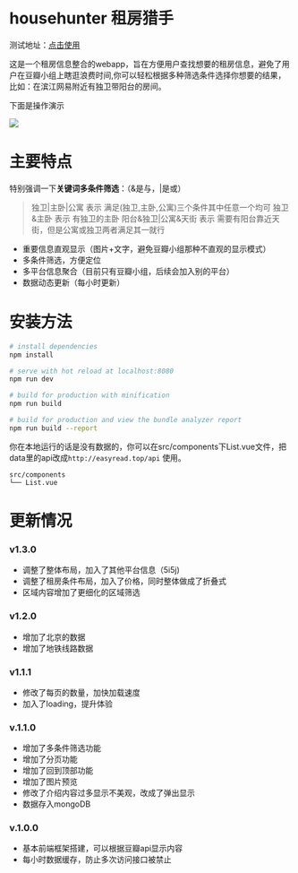 # househunter 租房猎手

测试地址：[点击使用](http://easyread.top)

这是一个租房信息整合的webapp，旨在方便用户查找想要的租房信息，避免了用户在豆瓣小组上瞎逛浪费时间,你可以轻松根据多种筛选条件选择你想要的结果，比如：在滨江网易附近有独卫带阳台的房间。

下面是操作演示

![](https://github.com/hk029/househunter/blob/master/src/assets/preview.gif?raw=true)



# 主要特点
特别强调一下**关键词多条件筛选**：（&是与，|是或）
>独卫|主卧|公寓   表示 满足(独卫,主卧,公寓)三个条件其中任意一个均可
>独卫&主卧  表示 有独卫的主卧
>阳台&独卫|公寓&天街  表示 需要有阳台靠近天街，但是公寓或独卫两者满足其一就行

- 重要信息直观显示（图片+文字，避免豆瓣小组那种不直观的显示模式）
- 多条件筛选，方便定位
- 多平台信息聚合（目前只有豆瓣小组，后续会加入别的平台）
- 数据动态更新（每小时更新）
# 安装方法

``` bash
# install dependencies
npm install

# serve with hot reload at localhost:8080
npm run dev

# build for production with minification
npm run build

# build for production and view the bundle analyzer report
npm run build --report
```

你在本地运行的话是没有数据的，你可以在src/components下List.vue文件，把data里的api改成`http://easyread.top/api` 使用。

```
src/components
└── List.vue
```

# 更新情况
### v1.3.0
- 调整了整体布局，加入了其他平台信息（5i5j)
- 调整了租房条件布局，加入了价格，同时整体做成了折叠式
- 区域内容增加了更细化的区域筛选
### v1.2.0
- 增加了北京的数据
- 增加了地铁线路数据
### v1.1.1
- 修改了每页的数量，加快加载速度
- 加入了loading，提升体验
### v.1.1.0

- 增加了多条件筛选功能
- 增加了分页功能
- 增加了回到顶部功能
- 增加了图片预览
- 修改了介绍内容过多显示不美观，改成了弹出显示
- 数据存入mongoDB

### v.1.0.0

- 基本前端框架搭建，可以根据豆瓣api显示内容
- 每小时数据缓存，防止多次访问接口被禁止

